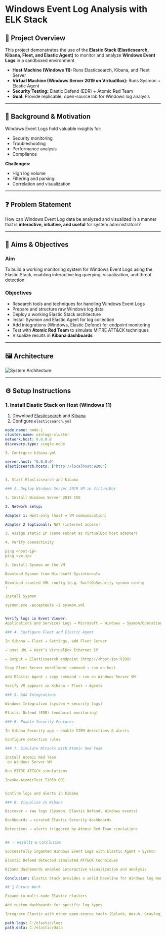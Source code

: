 # Windows Event Log Analysis with ELK Stack  

## 📌 Project Overview  
This project demonstrates the use of the **Elastic Stack (Elasticsearch, Kibana, Fleet, and Elastic Agent)** to monitor and analyze **Windows Event Logs** in a sandboxed environment.  

- **Host Machine (Windows 11):** Runs Elasticsearch, Kibana, and Fleet Server  
- **Virtual Machine (Windows Server 2019 on VirtualBox):** Runs Sysmon + Elastic Agent  
- **Security Testing:** Elastic Defend (EDR) + Atomic Red Team  
- **Goal:** Provide replicable, open-source lab for Windows log analysis  

---

## 🧩 Background & Motivation  
Windows Event Logs hold valuable insights for:  
- Security monitoring  
- Troubleshooting  
- Performance analysis  
- Compliance  

**Challenges:**  
- High log volume  
- Filtering and parsing  
- Correlation and visualization  

---

## ❓ Problem Statement  
How can Windows Event Log data be analyzed and visualized in a manner that is **interactive, intuitive, and useful** for system administrators?  

---

## 🎯 Aims & Objectives  

### Aim  
To build a working monitoring system for Windows Event Logs using the Elastic Stack, enabling interactive log querying, visualization, and threat detection.  

### Objectives  
- Research tools and techniques for handling Windows Event Logs  
- Prepare and structure raw Windows log data  
- Deploy a working Elastic Stack architecture  
- Install Sysmon and Elastic Agent for log collection  
- Add integrations (Windows, Elastic Defend) for endpoint monitoring  
- Test with **Atomic Red Team** to simulate MITRE ATT&CK techniques  
- Visualize results in **Kibana dashboards**  

---

## 🖼️ Architecture  
![System Architecture](assets/diagram.png)  

---

## ⚙️ Setup Instructions  

### 1. Install Elastic Stack on Host (Windows 11)  
1. Download [Elasticsearch](https://www.elastic.co/downloads/elasticsearch) and [Kibana](https://www.elastic.co/downloads/kibana)  
2. Configure `elasticsearch.yml`  

```yaml
node.name: node-1
cluster.name: winlogs-cluster
network.host: 0.0.0.0
discovery.type: single-node

3. Configure kibana.yml

server.host: "0.0.0.0"
elasticsearch.hosts: ["http://localhost:9200"]


4. Start Elasticsearch and Kibana

### 2. Deploy Windows Server 2019 VM in VirtualBox

1. Install Windows Server 2019 ISO

2. Network setup:

Adapter 1: Host-only (host ↔ VM communication)

Adapter 2 (optional): NAT (internet access)

3. Assign static IP (same subnet as VirtualBox host adapter)

4. Verify connectivity

ping <host-ip>
ping <vm-ip>

3. Install Sysmon on the VM

Download Sysmon from Microsoft Sysinternals

Download trusted XML config (e.g. SwiftOnSecurity sysmon-config
)

Install Sysmon

sysmon.exe -accepteula -i sysmon.xml


Verify logs in Event Viewer:
Applications and Services Logs → Microsoft → Windows → Sysmon/Operational

### 4. Configure Fleet and Elastic Agent

In Kibana → Fleet → Settings, add Fleet Server

- Host URL = Host’s VirtualBox Ethernet IP

- Output = Elasticsearch endpoint (http://<host-ip>:9200)

Copy Fleet Server enrollment command → run on host

Add Elastic Agent → copy command → run on Windows Server VM

Verify VM appears in Kibana → Fleet → Agents

### 5. Add Integrations

Windows Integration (system + security logs)

Elastic Defend (EDR) (endpoint monitoring)

### 6. Enable Security Features

In Kibana Security app → enable SIEM detections & alerts

Configure detection rules

### 7. Simulate Attacks with Atomic Red Team

Install Atomic Red Team
 on Windows Server VM

Run MITRE ATT&CK simulations

Invoke-AtomicTest T1059.001


Confirm logs and alerts in Kibana

### 8. Visualize in Kibana

Discover → raw logs (Sysmon, Elastic Defend, Windows events)

Dashboards → curated Elastic Security dashboards

Detections → alerts triggered by Atomic Red Team simulations


## ✅ Results & Conclusion

Successfully ingested Windows Event Logs with Elastic Agent + Sysmon

Elastic Defend detected simulated ATT&CK techniques

Kibana dashboards enabled interactive visualization and analysis

Conclusion: Elastic Stack provides a solid baseline for Windows log monitoring and security training.

## 🚀 Future Work

Expand to multi-node Elastic clusters

Add custom dashboards for specific log types

Integrate Elastic with other open-source tools (Splunk, Wazuh, Graylog)

path.logs: C:/elastic/logs
path.data: C:/elastic/data
